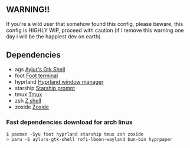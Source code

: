 ## WARNING!!

If you're a wild user that somehow found this config, please beware, this config is HIGHLY WIP, proceed with caution (if i remove this warning one day i will be the happiest dev on earth)

## Dependencies

- ags [Aylur's Gtk Shell](https://github.com/Aylur/ags)
- foot [Foot terminal](https://codeberg.org/dnkl/foot#installing)
- hyprland [Hyprland window manager](https://github.com/hyprwm/Hyprland)
- starship [Starship prompt](https://github.com/starship/starship)
- tmux [Tmux](https://github.com/tmux/tmux)
- zsh [Z shell](https://www.zsh.org/)
- zoxide [Zoxide](https://github.com/ajeetdsouza/zoxide)

### Fast dependencies download for arch linux

```
$ pacman -Syu foot hyprland starship tmux zsh zoxide
> paru -S aylurs-gtk-shell rofi-lbonn-wayland bun-bin hyprpaper
```
